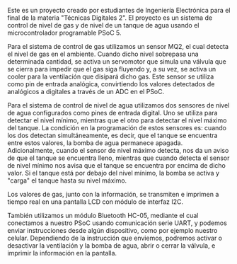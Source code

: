 Este es un proyecto creado por estudiantes de Ingeniería Electrónica para el final de la materia "Técnicas Digitales 2". El proyecto es un sistema de control de nivel de gas y de nivel de un tanque de agua usando el microcontrolador programable PSoC 5.

Para el sistema de control de gas utilizamos un sensor MQ2, el cual detecta el nivel de gas en el ambiente. Cuando dicho nivel sobrepasa una determinada cantidad, se activa un servomotor que simula una válvula que se cierra para impedir que el gas siga fluyendo y, a su 
vez, se activa un cooler para la ventilación que disipará dicho gas. Este sensor se utiliza como pin de entrada analógica, convirtiendo los valores detectados de analógicos a digitales a través de un ADC en el PSoC.

Para el sistema de control de nivel de agua utilizamos dos sensores de nivel de agua configurados como pines de entrada digital. Uno se utiliza para detectar el nivel mínimo, mientras que el otro para detectar el nivel máximo del tanque. La condición en la programación 
de estos sensores es: cuando los dos detectan simultáneamente, es decir, que el tanque se encuentra entre estos valores, la bomba de agua permanece apagada. Adicionalmente, cuando el sensor de nivel máximo detecta, nos da un aviso de que el tanque se encuentra lleno, 
mientras que cuando detecta el sensor de nivel mínimo nos avisa que el tanque se encuentra por encima de dicho valor. Si el tanque está por debajo del nivel mínimo, la bomba se activa y "carga" el tanque hasta su nivel máximo.

Los valores de gas, junto con la información, se transmiten e imprimen a tiempo real en una pantalla LCD con módulo de interfaz I2C.

También utilizamos un módulo Bluetooth HC-05, mediante el cual conectamos a nuestro PSoC usando comunicación serie UART, y podemos enviar instrucciones desde algún dispositivo, como por ejemplo nuestro celular. Dependiendo de la instrucción que enviemos, podremos 
activar o desactivar la ventilación y la bomba de agua, abrir o cerrar la válvula, e imprimir la información en la pantalla.
